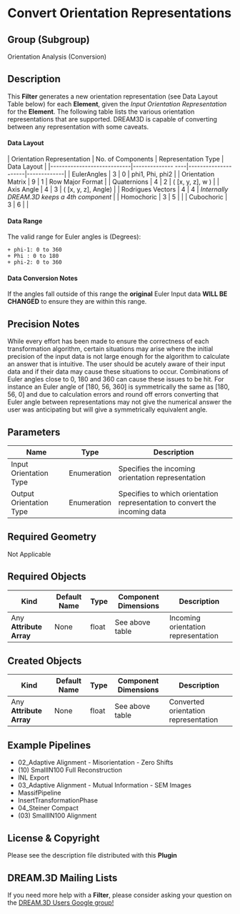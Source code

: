 Convert Orientation Representations 
=======

## Group (Subgroup) ##

Orientation Analysis (Conversion)

## Description ##

This **Filter** generates a new orientation representation (see Data Layout Table below) for each **Element**, given the _Input Orientation Representation_ for the **Element**. The following table lists the various orientation representations that are supported. DREAM3D is capable of converting between any representation with some caveats.

#### Data Layout ####

| Orientation Representation | No. of Components | Representation Type | Data Layout |
|----------------------------|-------------- ----|---------------------|-------------|
| EulerAngles                | 3 | 0 | phi1, Phi, phi2 |
| Orientation Matrix         | 9 | 1 | Row Major Format |
| Quaternions                | 4 | 2 | ( \[x, y, z\], w ) |
| Axis Angle                 | 4 | 3 | ( \[x, y, z\], Angle) |
| Rodrigues Vectors          | 4 | 4 | *Internally DREAM.3D keeps a 4th component* |
| Homochoric                 | 3 | 5 |  |
| Cubochoric                 | 3 | 6 |  |



#### Data Range ####

The valid range for Euler angles is (Degrees):

    + phi-1: 0 to 360
    + Phi : 0 to 180
    + phi-2: 0 to 360

#### Data Conversion Notes ####

If the angles fall outside of this range the **original** Euler Input data **WILL BE CHANGED** to ensure they are within this range.

## Precision Notes ##

While every effort has been made to ensure the correctness of each transformation algorithm, certain situations may arise where the initial precision of the input data is not large enough for the algorithm to calculate an answer that is intuitive. The user should be acutely aware of their input data and if their data may cause these situations to occur. Combinations of Euler angles close to 0, 180 and 360 can cause these issues to be hit. For instance an Euler angle of [180, 56, 360] is symmetrically the same as [180, 56, 0] and due to calculation errors and round off errors converting that Euler angle between representations may not give the numerical answer the user was anticipating but will give a symmetrically equivalent angle.

## Parameters ##

| Name             | Type | Description |
|------------------|------|-------------|
| Input Orientation Type | Enumeration | Specifies the incoming orientation representation |
| Output Orientation Type | Enumeration | Specifies to which orientation representation to convert the incoming data  |

## Required Geometry ##

Not Applicable

## Required Objects ##

| Kind | Default Name | Type | Component Dimensions | Description |
|------|--------------|------|----------------------|-------------|
| Any **Attribute Array** | None    | float | See above table | Incoming orientation representation |


## Created Objects ##

| Kind | Default Name | Type | Component Dimensions | Description |
|------|--------------|-------------|---------|-------------------|
| Any **Attribute Array**     | None            | float | See above table | Converted orientation representation          |


## Example Pipelines ##

+ 02_Adaptive Alignment - Misorientation - Zero Shifts
+ (10) SmallIN100 Full Reconstruction
+ INL Export
+ 03_Adaptive Alignment - Mutual Information - SEM Images
+ MassifPipeline
+ InsertTransformationPhase
+ 04_Steiner Compact
+ (03) SmallIN100 Alignment

## License & Copyright ##

Please see the description file distributed with this **Plugin**

## DREAM.3D Mailing Lists ##

If you need more help with a **Filter**, please consider asking your question on the [DREAM.3D Users Google group!](https://groups.google.com/forum/?hl=en#!forum/dream3d-users)

